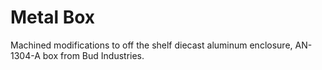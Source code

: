 
# Metal Box

Machined modifications to off the shelf diecast aluminum enclosure, AN-1304-A box from Bud Industries.

